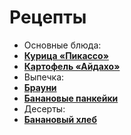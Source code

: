# Рецепты

- Основные блюда:
- [**Курица «Пикассо»**](kurica_pikasso.md)
- [**Картофель «Айдахо»**](kartofel_ajdaho.md)
- Выпечка:
- [**Брауни**](brownie.md)
- [**Банановые панкейки**](bananovie_pankejki.md) 
- Десерты:
- [**Банановый хлеб**](bananovyy_hleb.md)